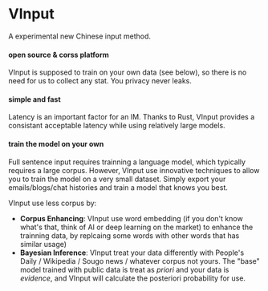 VInput
======

A experimental new Chinese input method.

#### open source & corss platform

VInput is supposed to train on your own data (see below), so there is no need for us to collect any stat. You privacy never leaks.

#### simple and fast

Latency is an important factor for an IM. Thanks to Rust, VInput provides a consistant acceptable latency while using relatively large models.

#### train the model on your own

Full sentence input requires trainning a language model, which typically requires a large corpus. However, VInput use innovative techniques to allow you to train the model on a very small dataset. Simply export your emails/blogs/chat histories and train a model that knows you best.

VInput use less corpus by:

- **Corpus Enhancing**: VInput use word embedding (if you don't know what's that, think of AI or deep learning on the market) to enhance the trainning data, by replcaing some words with other words that has similar usage)
- **Bayesian Inference**: VInput treat your data differently with People's Daily / Wikipedia / Sougo news / whatever corpus not yours. The "base" model trained with public data is treat as *priori* and your data is *evidence*, and VInput will calculate the posteriori probability for use.
